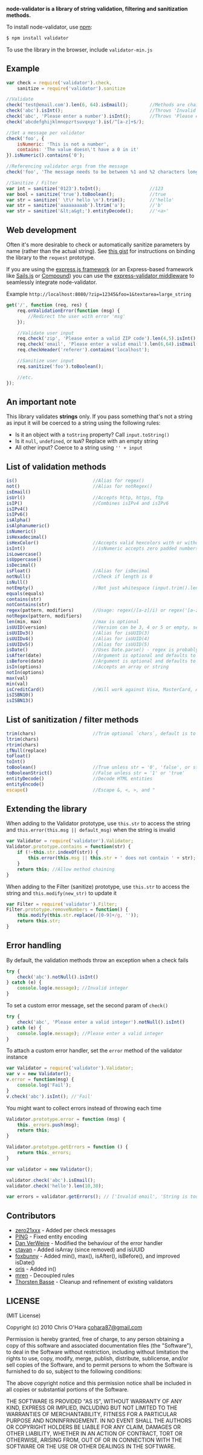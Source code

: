 **node-validator is a library of string validation, filtering and sanitization methods.**

To install node-validator, use [npm](http://github.com/isaacs/npm):

```bash
$ npm install validator
```

To use the library in the browser, include `validator-min.js`

## Example

```javascript
var check = require('validator').check,
    sanitize = require('validator').sanitize

//Validate
check('test@email.com').len(6, 64).isEmail();        //Methods are chainable
check('abc').isInt();                                //Throws 'Invalid integer'
check('abc', 'Please enter a number').isInt();       //Throws 'Please enter a number'
check('abcdefghijklmnopzrtsuvqxyz').is(/^[a-z]+$/);

//Set a message per validator
check('foo', {
    isNumeric: 'This is not a number',
    contains: 'The value doesn\'t have a 0 in it'
}).isNumeric().contains('0');

//Referencing validator args from the message
check('foo', 'The message needs to be between %1 and %2 characters long (you passed "%0")').len(2, 6);

//Sanitize / Filter
var int = sanitize('0123').toInt();                  //123
var bool = sanitize('true').toBoolean();             //true
var str = sanitize(' \t\r hello \n').trim();         //'hello'
var str = sanitize('aaaaaaaaab').ltrim('a');         //'b'
var str = sanitize('&lt;a&gt;').entityDecode();      //'<a>'
```

## Web development

Often it's more desirable to check or automatically sanitize parameters by name (rather than the actual string). See [this gist](https://gist.github.com/752126) for instructions on binding the library to the `request` prototype.

If you are using the [express.js framework](https://github.com/visionmedia/express) (or an Express-based framework like [Sails.js](https://github.com/balderdashy/sails) or [Compound](https://github.com/1602/compound)) you can use the [express-validator middleware](https://github.com/ctavan/express-validator) to seamlessly integrate node-validator.

Example `http://localhost:8080/?zip=12345&foo=1&textarea=large_string`

```javascript
get('/', function (req, res) {
    req.onValidationError(function (msg) {
        //Redirect the user with error 'msg'
    });

    //Validate user input
    req.check('zip', 'Please enter a valid ZIP code').len(4,5).isInt();
    req.check('email', 'Please enter a valid email').len(6,64).isEmail();
    req.checkHeader('referer').contains('localhost');

    //Sanitize user input
    req.sanitize('foo').toBoolean();

    //etc.
});
```

## An important note

This library validates **strings** only. If you pass something that's not a string as input it will be coerced to a string using the following rules:

- Is it an object with a `toString` property? Call `input.toString()`
- Is it `null`, `undefined`, or `NaN`? Replace with an empty string
- All other input? Coerce to a string using `'' + input`

## List of validation methods

```javascript
is()                            //Alias for regex()
not()                           //Alias for notRegex()
isEmail()
isUrl()                         //Accepts http, https, ftp
isIP()                          //Combines isIPv4 and isIPv6
isIPv4()
isIPv6()
isAlpha()
isAlphanumeric()
isNumeric()
isHexadecimal()
isHexColor()                    //Accepts valid hexcolors with or without # prefix
isInt()                         //isNumeric accepts zero padded numbers, e.g. '001', isInt doesn't
isLowercase()
isUppercase()
isDecimal()
isFloat()                       //Alias for isDecimal
notNull()                       //Check if length is 0
isNull()
notEmpty()                      //Not just whitespace (input.trim().length !== 0)
equals(equals)
contains(str)
notContains(str)
regex(pattern, modifiers)       //Usage: regex(/[a-z]/i) or regex('[a-z]','i')
notRegex(pattern, modifiers)
len(min, max)                   //max is optional
isUUID(version)                 //Version can be 3, 4 or 5 or empty, see http://en.wikipedia.org/wiki/Universally_unique_identifier
isUUIDv3()                      //Alias for isUUID(3)
isUUIDv4()                      //Alias for isUUID(4)
isUUIDv5()                      //Alias for isUUID(5)
isDate()                        //Uses Date.parse() - regex is probably a better choice
isAfter(date)                   //Argument is optional and defaults to today. Comparison is non-inclusive
isBefore(date)                  //Argument is optional and defaults to today. Comparison is non-inclusive
isIn(options)                   //Accepts an array or string
notIn(options)
max(val)
min(val)
isCreditCard()                  //Will work against Visa, MasterCard, American Express, Discover, Diners Club, and JCB card numbering formats
isISBN10()
isISBN13()
```

## List of sanitization / filter methods

```javascript
trim(chars)                     //Trim optional `chars`, default is to trim whitespace (\r\n\t )
ltrim(chars)
rtrim(chars)
ifNull(replace)
toFloat()
toInt()
toBoolean()                     //True unless str = '0', 'false', or str.length == 0
toBooleanStrict()               //False unless str = '1' or 'true'
entityDecode()                  //Decode HTML entities
entityEncode()
escape()                        //Escape &, <, >, and "
```

## Extending the library

When adding to the Validator prototype, use `this.str` to access the string and `this.error(this.msg || default_msg)` when the string is invalid

```javascript
var Validator = require('validator').Validator;
Validator.prototype.contains = function(str) {
    if (!~this.str.indexOf(str)) {
        this.error(this.msg || this.str + ' does not contain ' + str);
    }
    return this; //Allow method chaining
}
```

When adding to the Filter (sanitize) prototype, use `this.str` to access the string and `this.modify(new_str)` to update it

```javascript
var Filter = require('validator').Filter;
Filter.prototype.removeNumbers = function() {
    this.modify(this.str.replace(/[0-9]+/g, ''));
    return this.str;
}
```

## Error handling

By default, the validation methods throw an exception when a check fails

```javascript
try {
    check('abc').notNull().isInt()
} catch (e) {
    console.log(e.message); //Invalid integer
}
```

To set a custom error message, set the second param of `check()`

```javascript
try {
    check('abc', 'Please enter a valid integer').notNull().isInt()
} catch (e) {
    console.log(e.message); //Please enter a valid integer
}
```

To attach a custom error handler, set the `error` method of the validator instance

```javascript
var Validator = require('validator').Validator;
var v = new Validator();
v.error = function(msg) {
    console.log('Fail');
}
v.check('abc').isInt(); //'Fail'
```

You might want to collect errors instead of throwing each time

```javascript
Validator.prototype.error = function (msg) {
    this._errors.push(msg);
    return this;
}

Validator.prototype.getErrors = function () {
    return this._errors;
}

var validator = new Validator();

validator.check('abc').isEmail();
validator.check('hello').len(10,30);

var errors = validator.getErrors(); // ['Invalid email', 'String is too small']
```

## Contributors

- [zero21xxx](https://github.com/zero21xxx) - Added per check messages
- [PING](https://github.com/PlNG) - Fixed entity encoding
- [Dan VerWeire](https://github.com/wankdanker) - Modified the behaviour of the error handler
- [ctavan](https://github.com/ctavan) - Added isArray (since removed) and isUUID
- [foxbunny](https://github.com/foxbunny) - Added min(), max(), isAfter(), isBefore(), and improved isDate()
- [oris](https://github.com/orls) - Added in()
- [mren](https://github.com/mren) - Decoupled rules
- [Thorsten Basse](https://github.com/tbasse) - Cleanup and refinement of existing validators

## LICENSE

(MIT License)

Copyright (c) 2010 Chris O'Hara <cohara87@gmail.com>

Permission is hereby granted, free of charge, to any person obtaining
a copy of this software and associated documentation files (the
"Software"), to deal in the Software without restriction, including
without limitation the rights to use, copy, modify, merge, publish,
distribute, sublicense, and/or sell copies of the Software, and to
permit persons to whom the Software is furnished to do so, subject to
the following conditions:

The above copyright notice and this permission notice shall be
included in all copies or substantial portions of the Software.

THE SOFTWARE IS PROVIDED "AS IS", WITHOUT WARRANTY OF ANY KIND,
EXPRESS OR IMPLIED, INCLUDING BUT NOT LIMITED TO THE WARRANTIES OF
MERCHANTABILITY, FITNESS FOR A PARTICULAR PURPOSE AND
NONINFRINGEMENT. IN NO EVENT SHALL THE AUTHORS OR COPYRIGHT HOLDERS BE
LIABLE FOR ANY CLAIM, DAMAGES OR OTHER LIABILITY, WHETHER IN AN ACTION
OF CONTRACT, TORT OR OTHERWISE, ARISING FROM, OUT OF OR IN CONNECTION
WITH THE SOFTWARE OR THE USE OR OTHER DEALINGS IN THE SOFTWARE.
